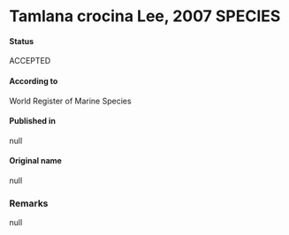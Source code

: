 Tamlana crocina Lee, 2007 SPECIES
=======

#### Status
ACCEPTED

#### According to
World Register of Marine Species

#### Published in
null

#### Original name
null

### Remarks
null